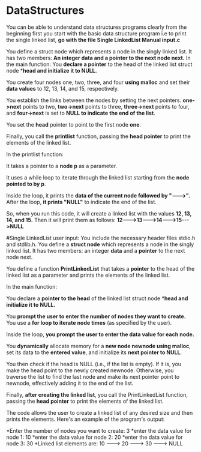 # DataStructures
You can be able to understand data structures programs clearly from the beginning
first you start with the basic data structure program i.e to print the single linked list, 
**go with the file Single LinkedList Manual input.c**

You define a struct node which represents a node in the singly linked list.
It has two members: **An integer data and a pointer to the next node next.**
In the main function:
You **declare a pointer** to the head of the linked list struct node ***head and initialize it to NULL.**

You create four nodes one, two, three, and four **using malloc** and set their **data values** to 12, 13, 14, and 15, respectively.

You establish the links between the nodes by setting the next pointers. **one->next** points to two, **two->next** points to three,  **three->next**  points to four, and  **four->next**  is set to **NULL to indicate the end of the list**.

You set the **head** pointer to point to the first node **one**.

Finally, you call the **printlist** function, passing the **head pointer** to print the elements of the linked list.

In the printlist function:

It takes a pointer to a **node p** as a parameter.

It uses a while loop to iterate through the linked list starting from the **node pointed to by p**.

Inside the loop, it prints the **data of the current node followed by "--->".**
After the loop, **it prints "NULL"** to indicate the end of the list.

So, when you run this code, it will create a linked list with the values  **12, 13, 14, and 15.**
Then it will print them as follows:
**12--->13--->14--->15--->NULL**

#Single LinkedList user input:
You include the necessary header files stdio.h and stdlib.h.
You define a **struct node** which represents a node in the singly linked list. It has two members: an integer **data** and a **pointer** to the next node next.

You define a function **PrintLinkedList** that takes a **pointer** to the head of the linked list as a parameter and prints the elements of the linked list.

In the main function:

You declare a **pointer to the head** of the linked list struct node ***head and initialize it to NULL.**

You **prompt the user to enter the number of nodes they want to create.**
You use a **for loop to iterate node times** (as specified by the user).

Inside the loop, **you prompt the user to enter the data value for each node.**

You **dynamically** allocate memory for a **new node newnode using malloc**, set its data to the **entered value**, and initialize its **next pointer to NULL**.

You then check if the head is NULL (i.e., if the list is empty). If it is, you make the head point to the newly created newnode. Otherwise, you traverse the list to find the last node and make its next pointer point to newnode, effectively adding it to the end of the list.

Finally, **after creating the linked list**, you call the PrintLinkedList function, passing the **head pointer** to print the elements of the linked list.

The code allows the user to create a linked list of any desired size and then prints the elements. Here's an example of the program's output:

*Enter the number of nodes you want to create: 3
*enter the data value for node 1: 10
*enter the data value for node 2: 20
*enter the data value for node 3: 30
*Linked list elements are:
10 ---> 20 ---> 30 ---> NULL
